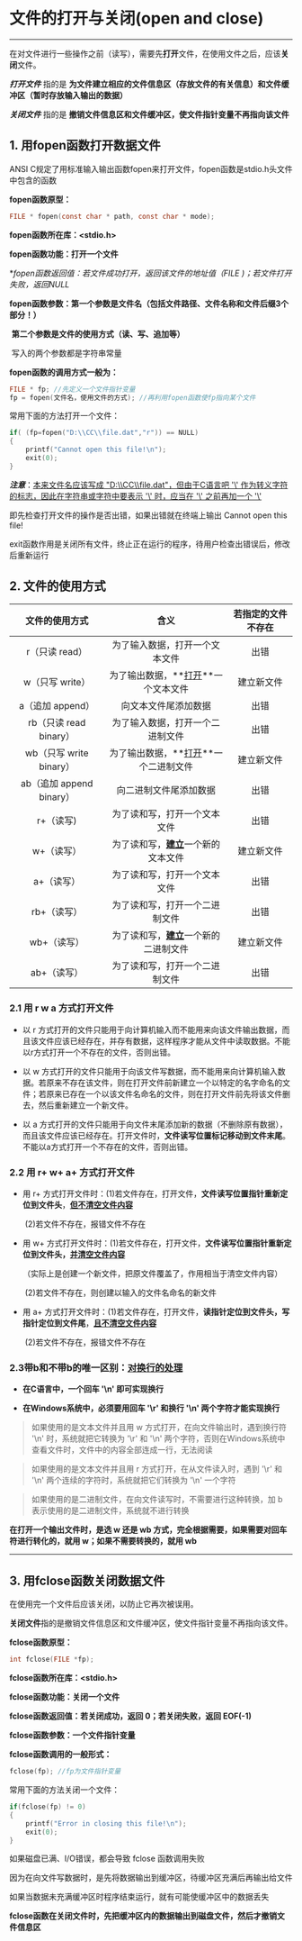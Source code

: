 # **文件的打开与关闭(open and close)**

---

在对文件进行一些操作之前（读写），需要先**打开**文件，在使用文件之后，应该**关闭**文件。

***打开文件*** 指的是 **为文件建立相应的文件信息区（存放文件的有关信息）和文件缓冲区（暂时存放输入输出的数据）**

***关闭文件*** 指的是 **撤销文件信息区和文件缓冲区，使文件指针变量不再指向该文件**

## 1. **用fopen函数打开数据文件**

ANSI C规定了用标准输入输出函数fopen来打开文件，fopen函数是stdio.h头文件中包含的函数

**fopen函数原型：**

~~~C
FILE * fopen(const char * path, const char * mode);
~~~

**fopen函数所在库：<stdio.h>**

**fopen函数功能：打开一个文件**

**fopen函数返回值：若文件成功打开，返回该文件的地址值（FILE *)；若文件打开失败，返回NULL**

**fopen函数参数：第一个参数是文件名（包括文件路径、文件名称和文件后缀3个部分！）**

​						    **第二个参数是文件的使用方式（读、写、追加等）**  

​							写入的两个参数都是字符串常量

**fopen函数的调用方式一般为：**

~~~C
FILE * fp; //先定义一个文件指针变量
fp = fopen(文件名，使用文件的方式); //再利用fopen函数使fp指向某个文件
~~~

常用下面的方法打开一个文件：

~~~C
if( (fp=fopen("D:\\CC\\file.dat","r")) == NULL)
{
    printf("Cannot open this file!\n");
    exit(0);
}
~~~

***注意***：<u>本来文件名应该写成 "D:\\\\CC\\\file.dat"，但由于C语言吧 '\\' 作为转义字符的标志，因此在字符串或字符中要表示 '\\' 		时，应当在 '\\' 之前再加一个 '\\'</u> 

即先检查打开文件的操作是否出错，如果出错就在终端上输出 Cannot open this file!

exit函数作用是关闭所有文件，终止正在运行的程序，待用户检查出错误后，修改后重新运行

## 2. 文件的使用方式

|      文件的使用方式      |                     含义                      | 若指定的文件不存在 |
| :----------------------: | :-------------------------------------------: | :----------------: |
|      r（只读 read）      |        为了输入数据，打开一个文本文件         |        出错        |
|     w（只写 write）      |   为了输出数据，**<u>打开</u>**一个文本文件   |     建立新文件     |
|     a（追加 append）     |             向文本文件尾添加数据              |        出错        |
|  rb（只读 read binary）  |       为了输入数据，打开一个二进制文件        |        出错        |
| wb（只写 write binary）  |  为了输出数据，**<u>打开</u>**一个二进制文件  |     建立新文件     |
| ab（追加 append binary） |            向二进制文件尾添加数据             |        出错        |
|        r+（读写)         |         为了读和写，打开一个文本文件          |        出错        |
|        w+（读写）        |  为了读和写，<u>**建立**</u>一个新的文本文件  |     建立新文件     |
|        a+（读写）        |         为了读和写，打开一个文本文件          |        出错        |
|       rb+（读写）        |        为了读和写，打开一个二进制文件         |        出错        |
|       wb+（读写）        | 为了读和写，<u>**建立**</u>一个新的二进制文件 |     建立新文件     |
|       ab+（读写）        |        为了读和写，打开一个二进制文件         |        出错        |

### 2.1  用 r w a 方式打开文件

+ 以 r 方式打开的文件只能用于向计算机输入而不能用来向该文件输出数据，而且该文件应该已经存在，并存有数据，这样程序才能从文件中读取数据。不能以r方式打开一个不存在的文件，否则出错。

+ 以 w 方式打开的文件只能用于向该文件写数据，而不能用来向计算机输入数据。若原来不存在该文件，则在打开文件前新建立一个以特定的名字命名的文件；若原来已存在一个以该文件名命名的文件，则在打开文件前先将该文件删去，然后重新建立一个新文件。

+ 以 a 方式打开的文件只能用于向文件末尾添加新的数据（不删除原有数据），而且该文件应该已经存在。打开文件时，**文件读写位置标记移动到文件末尾**。不能以a方式打开一个不存在的文件，否则出错。

### 2.2 用 r+ w+ a+ 方式打开文件

+ 用 r+ 方式打开文件时：(1)若文件存在，打开文件，**文件读写位置指针重新定位到文件头**，**<u>但不清空文件内容</u>**

  ​        							  (2)若文件不存在，报错文件不存在

+ 用 w+ 方式打开文件时：(1)若文件存在，打开文件，**文件读写位置指针重新定位到文件头，<u>并清空文件内容</u>**

  ​										（实际上是创建一个新文件，把原文件覆盖了，作用相当于清空文件内容）

  ​									   (2)若文件不存在，则创建以输入的文件名命名的新文件 

+ 用 a+ 方式打开文件时：(1)若文件存在，打开文件，**读指针定位到文件头，写指针定位到文件尾**，<u>**且不清空文件内容**</u>

  ​									   (2)若文件不存在，报错文件不存在

### 2.3**带b和不带b的唯一区别：<u>对换行的处理</u>**

+ **在C语言中，一个回车 '\n' 即可实现换行**

+ **在Windows系统中，必须要用回车 '\r' 和换行 '\n' 两个字符才能实现换行**

> 如果使用的是文本文件并且用 w 方式打开，在向文件输出时，遇到换行符 '\n' 时，系统就把它转换为 '\r' 和 '\n' 两个字符，否则在Windows系统中查看文件时，文件中的内容全部连成一行，无法阅读

   > 如果使用的是文本文件并且用 r 方式打开，在从文件读入时，遇到 '\r' 和 '\n' 两个连续的字符时，系统就把它们转换为 '\n' 一个字符

   > 如果使用的是二进制文件，在向文件读写时，不需要进行这种转换，加 b 表示使用的是二进制文件，系统就不进行转换

   **在打开一个输出文件时，是选 w 还是 wb 方式，完全根据需要，如果需要对回车符进行转化的，就用 w；如果不需要转换的，就用 wb**

---

## 3. 用fclose函数关闭数据文件

在使用完一个文件后应该关闭，以防止它再次被误用。

**关闭文件**指的是撤销文件信息区和文件缓冲区，使文件指针变量不再指向该文件。

**fclose函数原型：**

~~~C
int fclose(FILE *fp);
~~~

**fclose函数所在库：<stdio.h>**

**fclose函数功能：关闭一个文件**

**fclose函数返回值：若关闭成功，返回 0；若关闭失败，返回 EOF(-1)**

**fclose函数参数：一个文件指针变量**

**fclose函数调用的一般形式：**

~~~C
fclose(fp); //fp为文件指针变量
~~~

常用下面的方法关闭一个文件：

~~~C
if(fclose(fp) != 0)
{
    printf("Error in closing this file!\n");
    exit(0);
}
~~~

如果磁盘已满、I/O错误，都会导致 fclose 函数调用失败

因为在向文件写数据时，是先将数据输出到缓冲区，待缓冲区充满后再输出给文件

如果当数据未充满缓冲区时程序结束运行，就有可能使缓冲区中的数据丢失

**fclose函数在关闭文件时，先把缓冲区内的数据输出到磁盘文件，然后才撤销文件信息区**
